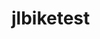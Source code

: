 # jlbiketest

<!DOCTYPE html>
<html>
<head>
<script type="text/javascript" src="http://code.jquery.com/jquery-latest.min.js"></script>
<title>HTML5, CSS3 and JavaScript demo</title>
</head>
<body>
<script>

